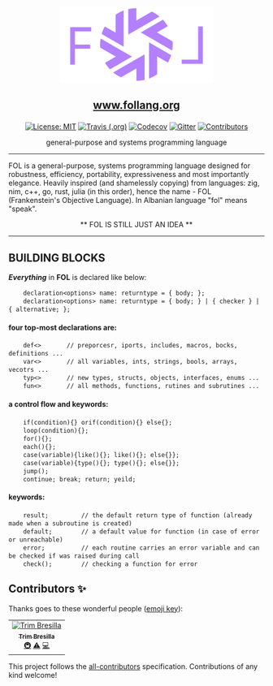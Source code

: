<p align="center">
    <img alt="logo" src="/etc/logo.svg" width="300px">
</p>


<a href="http://www.follang.org"></a><h2><p align="center">www.follang.org</p></h2></a>

<p align="center">
  <a href="https://github.com/follang/fol/blob/develop/LICENSE.md"><img src="https://img.shields.io/badge/License-MIT-blue.svg" alt="License: MIT"></a>
  <a href="https://travis-ci.org/follang/fol"><img alt="Travis (.org)" src="https://img.shields.io/travis/follang/fol"></a>
  <a href="https://codecov.io/github/follang/fol"><img alt="Codecov" src="https://img.shields.io/codecov/c/github/follang/fol"></a>
  <a href="https://gitter.im/follang/community"><img alt="Gitter" src="https://img.shields.io/gitter/room/bresilla/follang"></a>
  <a href="https://github.com/follang/fol/blob/develop/.all-contributorsrc"><img src="https://img.shields.io/badge/all_contributors-1-orange.svg" alt="Contributors"></a>
</p>

<p align="center">general-purpose and systems programming language</p>
<hr>


FOL is a general-purpose, systems programming language designed for robustness, efficiency, portability, expressiveness and most importantly elegance. Heavily inspired (and shamelessly copying) from languages: zig, nim, c++, go, rust, julia (in this order), hence the name - FOL (Frankenstein's Objective Language). In Albanian language "fol" means "speak".

<p align="center">  ** FOL IS STILL JUST AN IDEA **  </p>

<hr>

## BUILDING BLOCKS


__*Everything*__ in **FOL** is declared like below:

```
	declaration<options> name: returntype = { body; };
	declaration<options> name: returntype = { body; } | { checker } | { alternative; };
```


#### four top-most declarations are:
```
	def<>		// preporcesr, iports, includes, macros, bocks, definitions ...
	var<>		// all variables, ints, strings, bools, arrays, vecotrs ...
	typ<>  		// new types, structs, objects, interfaces, enums ...
	fun<>		// all methods, functions, rutines and subrutines ...
```
#### a control flow and keywords:
```
	if(condition){} orif(condition){} else{};
	loop(condition){};
	for(){};
	each(){};
	case(variable){like(){}; like(){}; else{}};
	case(variable){type(){}; type(){}; else{}};
	jump();
	continue; break; return; yeild;

```

#### keywords:

```
	result;			// the default return type of function (already made when a subroutine is created)
	default;		// a default value for function (in case of error or unreachable)
	error;			// each routine carries an error variable and can be checked if was raised during call
	check();		// checking a function for error
```

## Contributors ✨

Thanks goes to these wonderful people ([emoji key](https://allcontributors.org/docs/en/emoji-key)):

<!-- ALL-CONTRIBUTORS-LIST:START - Do not remove or modify this section -->
<!-- prettier-ignore -->
<table>
  <tr>
    <td align="center"><a href="http://www.bresilla.com"><img src="https://avatars0.githubusercontent.com/u/10802141?v=4" width="100px;" alt="Trim Bresilla"/><br /><sub><b>Trim Bresilla</b></sub></a><br /><a href="#infra-bresilla" title="Infrastructure (Hosting, Build-Tools, etc)">🚇</a> <a href="https://github.com/follang/fol/commits?author=bresilla" title="Tests">⚠️</a> <a href="https://github.com/follang/fol/commits?author=bresilla" title="Code">💻</a></td>
  </tr>
</table>

<!-- ALL-CONTRIBUTORS-LIST:END -->

This project follows the [all-contributors](https://github.com/all-contributors/all-contributors) specification. Contributions of any kind welcome!
